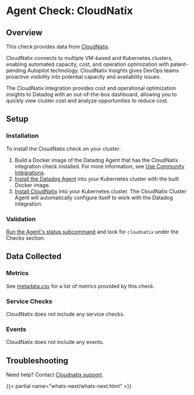 # Agent Check: CloudNatix

## Overview

This check provides data from [CloudNatix][1].

CloudNatix connects to multiple VM-based and Kubernetes clusters, enabling automated capacity, cost, and operation optimization with patent-pending Autopilot technology. CloudNatix Insights gives DevOps teams proactive visibility into potential capacity and availability issues.

The CloudNatix integration provides cost and operational optimization insights to Datadog with an out-of-the-box dashboard, allowing you to quickly view cluster cost and analyze opportunities to reduce cost.

## Setup

### Installation

To install the CloudNatix check on your cluster:

1. Build a Docker image of the Datadog Agent that has the CloudNatix integration check installed. For more information, see [Use Community Integrations][7].
2. [Install the Datadog Agent][2] into your Kubernetes cluster with the built Docker image.
3. [Install CloudNatix][3] into your Kubernetes cluster. The CloudNatix Cluster Agent will
   automatically configure itself to work with the Datadog integration.

### Validation

[Run the Agent's status subcommand][4] and look for `cloudnatix` under the Checks section.

## Data Collected

### Metrics

See [metadata.csv][5] for a list of metrics provided by this check.

### Service Checks

CloudNatix does not include any service checks.

### Events

CloudNatix does not include any events.

## Troubleshooting

Need help? Contact [Cloudnatix support][6].

{{< partial name="whats-next/whats-next.html" >}}

[1]: https://cloudnatix.com/
[2]: https://app.datadoghq.com/account/settings#agent/kubernetes
[3]: https://docs.cloudnatix.com/docs/tutorial
[4]: https://docs.datadoghq.com/agent/guide/agent-commands/#agent-status-and-information
[5]: https://github.com/DataDog/integrations-extras/blob/master/cloudnatix/metadata.csv
[6]: mailto:support@cloudnatix.com
[7]: https://docs.datadoghq.com/agent/guide/use-community-integrations/?tab=docker
[8]: https://www.datadoghq.com/blog/infrastructure-optimization-rightsizing-cloudnatix-datadog/
